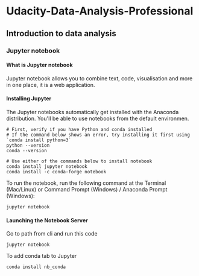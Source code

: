# Udacity-Data-Analysis-Professional

## Introduction to data analysis

### Jupyter notebook

#### What is Jupyter notebook

Jupyter notebook allows you to combine text, code, visualisation and more in one place, it is a web application.

#### Installing Jupyter

The Jupyter notebooks automatically get installed with the Anaconda distribution. You'll be able to use notebooks from the default environmen.

```
# First, verify if you have Python and conda installed
# If the command below shows an error, try installing it first using `conda install python=3`
python --version
conda --version

# Use either of the commands below to install notebook
conda install jupyter notebook
conda install -c conda-forge notebook
```

To run the notebook, run the following command at the Terminal (Mac/Linux) or Command Prompt (Windows) / Anaconda Prompt (Windows):
```
jupyter notebook
```

#### Launching the Notebook Server

Go to path from cli and run this code

```
jupyter notebook
```

To add conda tab to Jupyter

```
conda install nb_conda
```